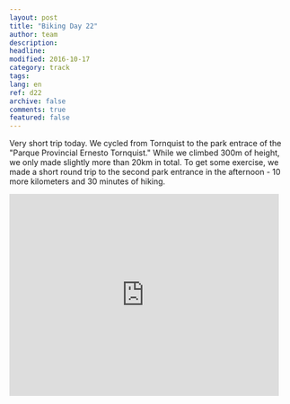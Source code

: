 ```yaml
---
layout: post
title: "Biking Day 22"
author: team
description: 
headline: 
modified: 2016-10-17
category: track
tags: 
lang: en
ref: d22
archive: false
comments: true
featured: false
---
```


Very short trip today. We cycled from Tornquist to the park entrace of the "Parque Provincial Ernesto Tornquist." While we climbed 300m of height, we only made slightly more than 20km in total. To get some exercise, we made a short round trip to the second park entrance in the afternoon - 10 more kilometers and 30 minutes of hiking.

<iframe width="480" height="360" src="http://track-kit.net/maps_s3/?v=embed&track=230877.gpx" frameborder="0" allowfullscreen></iframe>










